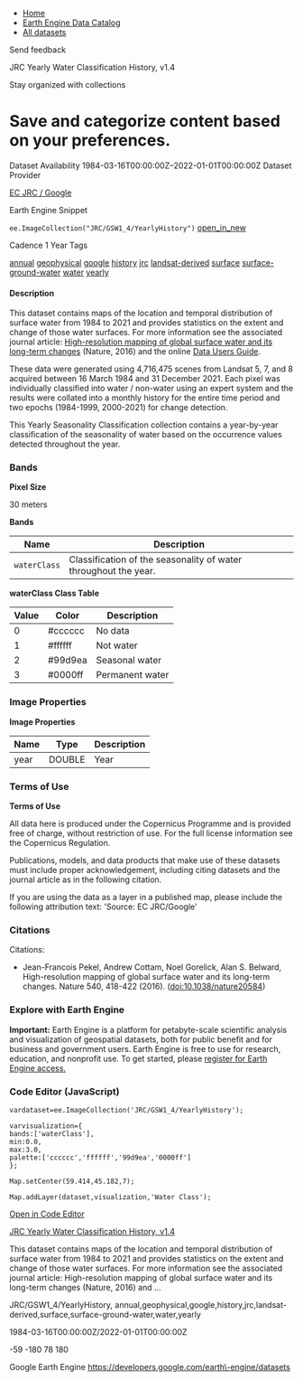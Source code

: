 



* [Home](https://developers.google.com/)
* [Earth Engine Data Catalog](https://developers.google.com/earth-engine/datasets)
* [All datasets](https://developers.google.com/earth-engine/datasets/catalog)





 
 
 Send feedback
 
 

JRC Yearly Water Classification History, v1\.4


 
 Stay organized with collections
 

 
 Save and categorize content based on your preferences.
================================================================================================================================================








Dataset Availability
1984\-03\-16T00:00:00Z–2022\-01\-01T00:00:00Z
Dataset Provider


[EC JRC / Google](https://global-surface-water.appspot.com)



Earth Engine Snippet


`ee.ImageCollection("JRC/GSW1_4/YearlyHistory")` 
[open\_in\_new](https://code.earthengine.google.com/?scriptPath=Examples:Datasets/JRC/JRC_GSW1_4_YearlyHistory)





Cadence
1 Year
Tags


[annual](/earth-engine/datasets/tags/annual)
[geophysical](/earth-engine/datasets/tags/geophysical)
[google](/earth-engine/datasets/tags/google)
[history](/earth-engine/datasets/tags/history)
[jrc](/earth-engine/datasets/tags/jrc)
[landsat\-derived](/earth-engine/datasets/tags/landsat-derived)
[surface](/earth-engine/datasets/tags/surface)
[surface\-ground\-water](/earth-engine/datasets/tags/surface-ground-water)
[water](/earth-engine/datasets/tags/water)
[yearly](/earth-engine/datasets/tags/yearly)








#### Description



This dataset contains maps of the location and temporal
distribution of surface water from 1984 to 2021 and provides
statistics on the extent and change of those water surfaces.
For more information see the associated journal article: [High\-resolution
mapping of global surface water and its long\-term changes](https://www.nature.com/nature/journal/v540/n7633/full/nature20584.html)
(Nature, 2016\) and the online
[Data Users Guide](https://storage.googleapis.com/global-surface-water/downloads_ancillary/DataUsersGuidev2021.pdf).


These data were generated using 4,716,475 scenes from Landsat
5, 7, and 8 acquired between 16 March 1984 and 31 December 2021\.
Each pixel was individually classified into water / non\-water
using an expert system and the results were collated into a monthly
history for the entire time period and two epochs (1984\-1999,
2000\-2021\) for change detection.


This Yearly Seasonality Classification collection contains a year\-by\-year
classification of the seasonality of water based on the occurrence values
detected throughout the year.





### Bands



**Pixel Size**
  
30 meters



**Bands**




| Name | Description |
| --- | --- |
| `waterClass` | Classification of the seasonality of water throughout the year. |


**waterClass Class Table**




| Value | Color | Description |
| --- | --- | --- |
| 0 | \#cccccc | No data |
| 1 | \#ffffff | Not water |
| 2 | \#99d9ea | Seasonal water |
| 3 | \#0000ff | Permanent water |




### Image Properties


**Image Properties**




| Name | Type | Description |
| --- | --- | --- |
| year | DOUBLE | Year |




### Terms of Use


**Terms of Use**


All data here is produced under the Copernicus Programme and is provided
free of charge, without restriction of use. For the full license
information see the Copernicus Regulation.


Publications, models, and data products that make use of these datasets
must include proper acknowledgement, including citing datasets and the
journal article as in the following citation.


If you are using the data as a layer in a published map, please include the
following attribution text: 'Source: EC JRC/Google'




### Citations



Citations:
* Jean\-Francois Pekel, Andrew Cottam, Noel Gorelick, Alan S. Belward,
High\-resolution mapping of global surface water and its long\-term changes.
Nature 540, 418\-422 (2016\). ([doi:10\.1038/nature20584](https://doi.org/10.1038/nature20584))





### Explore with Earth Engine


**Important:** 
 Earth Engine is a platform for petabyte\-scale scientific analysis and visualization of
 geospatial datasets, both for public benefit and for business and government users.
 Earth Engine is free to use for research, education, and nonprofit use. To get started, please
 [register for Earth Engine access.](https://console.cloud.google.com/earth-engine)



### Code Editor (JavaScript)



```
vardataset=ee.ImageCollection('JRC/GSW1_4/YearlyHistory');

varvisualization={
bands:['waterClass'],
min:0.0,
max:3.0,
palette:['cccccc','ffffff','99d9ea','0000ff']
};

Map.setCenter(59.414,45.182,7);

Map.addLayer(dataset,visualization,'Water Class');
```



[Open in Code Editor](https://code.earthengine.google.com/?scriptPath=Examples:Datasets/JRC/JRC_GSW1_4_YearlyHistory)


[JRC Yearly Water Classification History, v1\.4](/earth-engine/datasets/catalog/JRC_GSW1_4_YearlyHistory)

This dataset contains maps of the location and temporal distribution of surface water from 1984 to 2021 and provides statistics on the extent and change of those water surfaces. For more information see the associated journal article: High\-resolution mapping of global surface water and its long\-term changes (Nature, 2016\) and …

 JRC/GSW1\_4/YearlyHistory,
 annual,geophysical,google,history,jrc,landsat\-derived,surface,surface\-ground\-water,water,yearly

1984\-03\-16T00:00:00Z/2022\-01\-01T00:00:00Z



 \-59 \-180 78 180
 



Google Earth Engine
https://developers.google.com/earth\-engine/datasets








